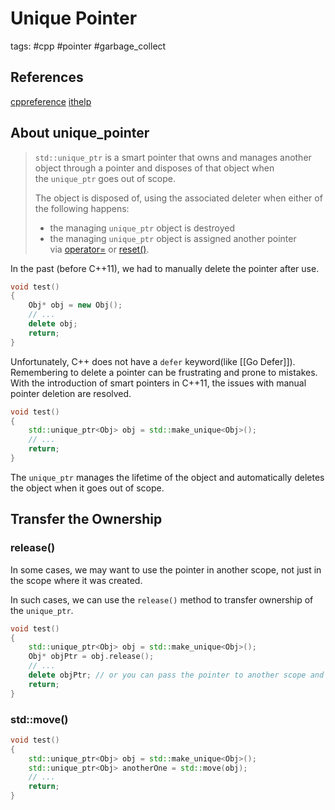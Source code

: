 # Unique Pointer

tags: #cpp #pointer #garbage_collect

## References

[cppreference](https://en.cppreference.com/w/cpp/memory/unique_ptr)
[ithelp](https://ithelp.ithome.com.tw/articles/10214031)

## About unique_pointer

> `std::unique_ptr` is a smart pointer that owns and manages another object through a pointer and disposes of that object when the `unique_ptr` goes out of scope.
>
> The object is disposed of, using the associated deleter when either of the following happens:
>
> - the managing `unique_ptr` object is destroyed
> - the managing `unique_ptr` object is assigned another pointer via [operator=](https://en.cppreference.com/w/cpp/memory/unique_ptr/operator%3D "cpp/memory/unique ptr/operator=") or [reset()](https://en.cppreference.com/w/cpp/memory/unique_ptr/reset "cpp/memory/unique ptr/reset").

In the past (before C++11), we had to manually delete the pointer after use.

```cpp
void test()
{
	Obj* obj = new Obj();
	// ...
	delete obj;
	return;
}
```

Unfortunately, C++ does not have a `defer` keyword(like [[Go Defer]]). Remembering to delete a pointer can be frustrating and prone to mistakes.
With the introduction of smart pointers in C++11, the issues with manual pointer deletion are resolved.

```cpp
void test()
{
	std::unique_ptr<Obj> obj = std::make_unique<Obj>();
	// ...
	return;
}
```

The `unique_ptr` manages the lifetime of the object and automatically deletes the object when it goes out of scope.

## Transfer the Ownership

### release()

In some cases, we may want to use the pointer in another scope, not just in the scope where it was created.

In such cases, we can use the `release()` method to transfer ownership of the `unique_ptr`.

```cpp
void test()
{
	std::unique_ptr<Obj> obj = std::make_unique<Obj>();
	Obj* objPtr = obj.release();
	// ...
	delete objPtr; // or you can pass the pointer to another scope and delete it there.
	return;
}
```

### std::move()

```cpp
void test()
{
	std::unique_ptr<Obj> obj = std::make_unique<Obj>();
	std::unique_ptr<Obj> anotherOne = std::move(obj);
	// ...
	return;
}

```
